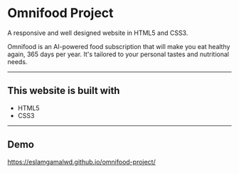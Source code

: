 # Omnifood Project

A responsive and well designed website in HTML5 and CSS3.

Omnifood is an AI-powered food subscription that will make you eat healthy again, 365 days per year. It's tailored to your personal tastes and nutritional needs.

---

## This website is built with

- HTML5
- CSS3

---

## Demo

https://eslamgamalwd.github.io/omnifood-project/
